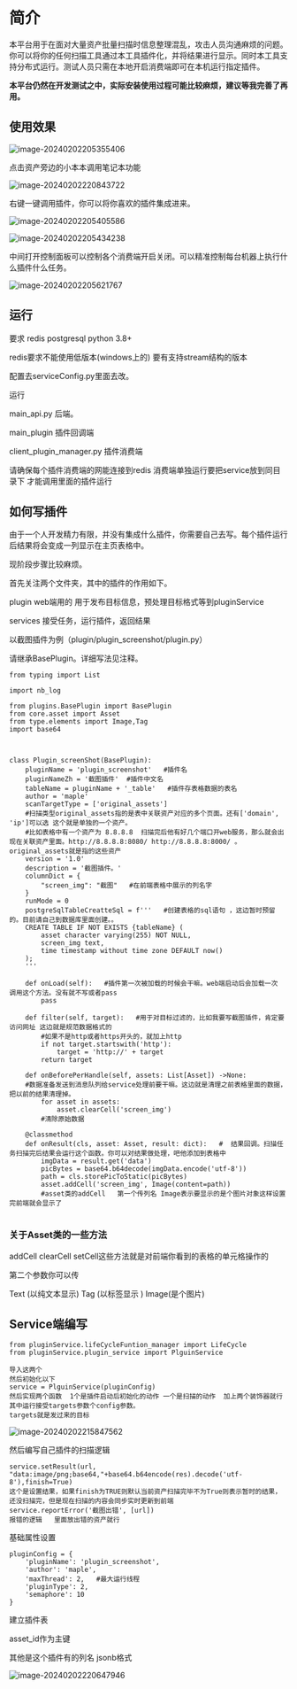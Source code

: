 

# 简介

本平台用于在面对大量资产批量扫描时信息整理混乱，攻击人员沟通麻烦的问题。你可以将你的任何扫描工具通过本工具插件化，并将结果进行显示。同时本工具支持分布式运行。测试人员只需在本地开启消费端即可在本机运行指定插件。

**本平台仍然在开发测试之中，实际安装使用过程可能比较麻烦，建议等我完善了再用。**

## 使用效果

![image-20240202205355406](https://github.com/fan1029/tmp/blob/master/README.assets/image-20240202205355406.png?raw=true)

点击资产旁边的小本本调用笔记本功能

![image-20240202220843722](https://github.com/fan1029/tmp/blob/master/README.assets/image-20240202220843722.png?raw=true)

右键一键调用插件，你可以将你喜欢的插件集成进来。

![image-20240202205405586](https://github.com/fan1029/tmp/blob/master/README.assets/image-20240202205405586.png?raw=true)

![image-20240202205434238](https://github.com/fan1029/tmp/blob/master/README.assets/image-20240202205434238.png?raw=true)

中间打开控制面板可以控制各个消费端开启关闭。可以精准控制每台机器上执行什么插件什么任务。

![image-20240202205621767](https://github.com/fan1029/tmp/blob/master/README.assets/image-20240202205621767.png?raw=true)



## 运行

要求 redis  postgresql  python 3.8+

redis要求不能使用低版本(windows上的)  要有支持stream结构的版本

配置去serviceConfig.py里面去改。

运行

main_api.py   后端。  

main_plugin  插件回调端

client_plugin_manager.py  插件消费端

请确保每个插件消费端的网能连接到redis
消费端单独运行要把service放到同目录下 才能调用里面的插件运行



## 如何写插件

由于一个人开发精力有限，并没有集成什么插件，你需要自己去写。每个插件运行后结果将会变成一列显示在主页表格中。

现阶段步骤比较麻烦。

首先关注两个文件夹，其中的插件的作用如下。

plugin    web端用的  用于发布目标信息，预处理目标格式等到pluginService

services   接受任务，运行插件，返回结果

以截图插件为例（plugin/plugin_screenshot/plugin.py）

请继承BasePlugin。详细写法见注释。

```
from typing import List

import nb_log

from plugins.BasePlugin import BasePlugin
from core.asset import Asset
from type.elements import Image,Tag
import base64



class Plugin_screenShot(BasePlugin):
    pluginName = 'plugin_screenshot'   #插件名
    pluginNameZh = '截图插件'  #插件中文名
    tableName = pluginName + '_table'   #插件存表格数据的表名
    author = 'maple'
    scanTargetType = ['original_assets']  
    #扫描类型original_assets指的是表中关联资产对应的多个页面。还有['domain', 'ip']可以选 这个就是单独的一个资产。
    #比如表格中有一个资产为 8.8.8.8  扫描完后他有好几个端口开web服务，那么就会出现在关联资产里面。http://8.8.8.8:8080/ http://8.8.8.8:8000/ 。original_assets就是指的这些资产
    version = '1.0'
    description = '截图插件。'
    columnDict = {
        "screen_img": "截图"   #在前端表格中展示的列名字
    }
    runMode = 0
    postgreSqlTableCreatteSql = f'''   #创建表格的sql语句 ，这边暂时预留的。目前请自己到数据库里面创建。。
    CREATE TABLE IF NOT EXISTS {tableName} (
        asset character varying(255) NOT NULL,
        screen_img text,
        time timestamp without time zone DEFAULT now()
    );
    '''

    def onLoad(self):   #插件第一次被加载的时候会干嘛。web端启动后会加载一次 调用这个方法。没有就不写或者pass
        pass

    def filter(self, target):   #用于对目标过滤的，比如我要写截图插件，肯定要访问网址 这边就是规范数据格式的
        #如果不是http或者https开头的，就加上http
        if not target.startswith('http'):
            target = 'http://' + target
        return target

    def onBeforePerHandle(self, assets: List[Asset]) ->None:  
    #数据准备发送到消息队列给service处理前要干嘛。这边就是清理之前表格里面的数据，把以前的结果清理掉。
        for asset in assets:
            asset.clearCell('screen_img')
        #清除原始数据

    @classmethod
    def onResult(cls, asset: Asset, result: dict):   #  结果回调。扫描任务扫描完后结果会运行这个函数。你可以对结果做处理，吧他添加到表格中
        imgData = result.get('data')
        picBytes = base64.b64decode(imgData.encode('utf-8'))
        path = cls.storePicToStatic(picBytes)
        asset.addCell('screen_img', Image(content=path))    
        #asset类的addCell   第一个传列名 Image表示要显示的是个图片对象这样设置完前端就会显示了


```

### 关于Asset类的一些方法 

addCell  clearCell  setCell这些方法就是对前端你看到的表格的单元格操作的

第二个参数你可以传 

Text (以纯文本显示)  Tag (以标签显示 ) Image(是个图片)





## Service端编写

```
from pluginService.lifeCycleFuntion_manager import LifeCycle
from pluginService.plugin_service import PlguinService

导入这两个
然后初始化以下
service = PlguinService(pluginConfig)
然后实现两个函数  1个是插件启动后初始化的动作 一个是扫描的动作  加上两个装饰器就行
其中运行接受targets参数个config参数。
targets就是发过来的目标
```

![image-20240202215847562](https://github.com/fan1029/tmp/blob/master/README.assets/image-20240202215847562.png?raw=true)





然后编写自己插件的扫描逻辑

```
service.setResult(url, "data:image/png;base64,"+base64.b64encode(res).decode('utf-8'),finish=True)
这个是设置结果，如果finish为TRUE则默认当前资产扫描完毕不为True则表示暂时的结果，还没扫描完，但是现在扫描的内容会同步实时更新到前端
service.reportError('截图出错', [url])
报错的逻辑   里面放出错的资产就行

```

基础属性设置

```
pluginConfig = {
    'pluginName': 'plugin_screenshot',
    'author': 'maple',
    'maxThread': 2,   #最大运行线程
    'pluginType': 2,
    'semaphore': 10
}
```



建立插件表

asset_id作为主键

其他是这个插件有的列名 jsonb格式

![image-20240202220647946](https://github.com/fan1029/tmp/blob/master/README.assets/image-20240202220647946.png?raw=true)